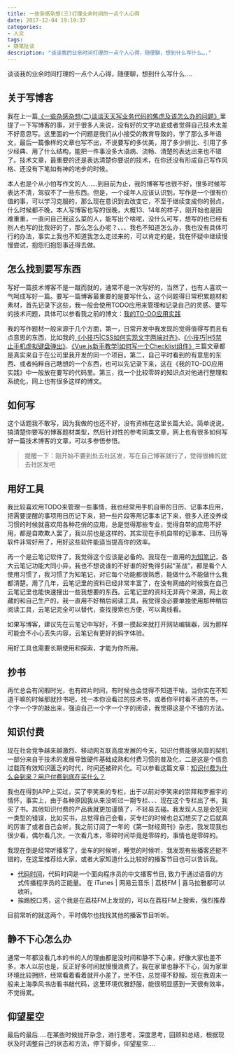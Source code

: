 ```yaml
---
title: 一些杂感杂想(三)打理业余时间的一点个人心得
date: 2017-12-04 19:19:37
categories:
- 人文
tags:
- 随笔扯谈
description: "谈谈我的业余时间打理的一点个人心得，随便聊，想到什么写什么…."
---
```


谈谈我的业余时间打理的一点个人心得，随便聊，想到什么写什么….

## 关于写博客

我在上一篇[《一些杂感杂想(二)谈谈天天写业务代码的焦虑及该怎么办的问题》](https://dunizb.com/2017/12/01/%E4%B8%80%E4%BA%9B%E6%9D%82%E6%84%9F%E6%9D%82%E6%83%B3/)里提了一下写博客的事，对于很多人来说，没有好的文字功底或者觉得自己技术太差不好意思写。这里面的一个问题是我们从小接受的教育导致的，学了那么多年语文，最后一篇像样的文章也写不出，不说要写的多优美，用了多少排比、引用了多少经典、用了什么结构，能把一件事没多大语病、流畅、清楚的表达出来也不错了。技术文章，最重要的还是表达清楚你要说的技术，在你还没有形成自己写作风格、还没有下笔如有神的地步的时候。

本人也是个从小怕写作文的人......到目前为止，我的博客写也很不好，很多时候写表达不清，驾驭不了一些东西。但是，一个成年人应该认识到，写作是一个很有价值的事，可以学习克服的，那么现在意识到去改变它，不至于继续变成你的弱点，什么时候都不晚，本人写博客也写的很晚，大概13、14年的样子，刚开始也是困难重重，一直问自己我这么菜的人，能写出个啥呢，没什么可写，想写的也已经有别人也写的比我好的了，那么怎么办呢？、、、我也不知道怎么办，我也没有具体可行的办法，事实上我也不知道我怎么走过来的，可以肯定的是，我在怀疑中继续慢慢尝试，抱怨归抱怨事还得去做。

## 怎么找到要写东西
写好一篇技术博客不是一蹴而就的，通常不是一次写好的，当然了，也有人喜欢一气呵成写好一篇。要写一篇博客最重要的是要写什么，这个问题得日常积累题材和素材，首先记录下这些，我一般会使用TODO应用来管理和记录自己的灵感、要写的技术问题，具体可以参看我之前的博文：[我的TO-DO应用实践](https://dunizb.com/2017/09/02/My-TO-DO-application-practice/)

我的写作题材一般来源于几个方面，第一，日常开发中我发现的觉得值得写而且有点意思的东西，比如我的[《小技巧|CSS如何实现文字两端对齐》](https://dunizb.com/2017/09/17/text-align-justify/)、[《小技巧|H5禁止手机虚拟键盘弹出》](https://dunizb.com/2017/09/24/disable-the-phone-virtual-keyboard-up/)、[《Vue.js新手教学|如何写一个Checklist组件》](https://dunizb.com/2017/11/18/Vue-checklist-components/)三篇文章都是真实来自于在公司里我开发的同一个项目。第二，自己平时看到的有意思的东西、或者纯粹自己瞎想的一个东西，也可以先记录下来，这在《我的TO-DO应用实践》中一般放在要写的代码里。第三，找一个比较零碎的知识点对他进行整理和系统化，网上也有很多这样的博文。

## 如何写

这个话题我不敢写，因为我做的也还不好，没有资格在这里长篇大论。简单说说，搞清楚你要写的博客题材类型，然后针对性的参考同类文章，网上也有很多如何写好一篇技术博客的文章，可以多参悟参悟。

> 提醒一下：刚开始不要到处去社区发，写在自己博客就行了，觉得很棒的就去社区发吧

## 用好工具
我比较喜欢用TODO来管理一些事情，我也经常用手机自带的日历、记事本应用，把需要提醒的事项用日历记下来，把一些片段等用记事本记下来，很多人还没养成习惯的时候就喜欢用各种花俏的应用，总是觉得那些专业，觉得自带的应用不好用，都是自欺欺人罢了，我以前也是这样的。其实现在手机自带的记事本、日历等软件非常好用了，用好这些软件能适当提高你的效率。

再一个是云笔记软件了，我觉得这个应该是必备的。我现在一直用的[为知笔记](//www.wiz.cn/)，各大云笔记功能大同小异，我也不想说谁的不好谁的好免得引起“圣战”，都是看个人使用习惯了，我习惯了为知笔记，对它每个功能都很熟悉，能做什么不能做什么我都清楚。用了几年，云笔记里的资料已经非常丰富了，在没有网络的时候我在自己云笔记里也能快速搜出一些我想要的东西。云笔记里的资料无非两个来源，网上收藏的和自己生产的，我一直用不好稍后阅读工具，我觉得没必要单独使用那种稍后阅读工具，云笔记完全可以替代，查找搜索也方便，可以离线看。

如果写博客，建议先在云笔记中写好，不要一摸起来就打开网站编辑器，因为那样可能会不小心丢失内容，云笔记有更好的码字体验。

用好工具也需要长期使用和探索，才能为你所用。

## 抄书

再忙总会有闲暇时光，也有碎片时间，有时候也会觉得不知道干啥，当你实在不知道干嘛的时候那就抄书吧，找一本你没看过的技术书，或者你平时看不进的书，一个字一个字的敲出来，强迫自己一个字一个字的阅读，我觉得这是个不错的方法。

## 知识付费

现在社会竞争越来越激烈、移动网互联高度发展的今天，知识付费能够风靡的契机一部分来自于技术的发展导致硬件基础成熟和付费习惯的普及化，二是这是个信息过载而有效知识匮乏的时代，时间还被碎片化。可以参看这篇文章：[知识付费为什么会到来？用户付费到底在买什么？](//www.sohu.com/a/200691646_152615)

我也在得到APP上买过，买了李笑来的专栏，出于以前对李笑来的崇拜和罗振宇的情怀，事实上，由于各种原因我从来没听过一期专栏、、、现在这个专栏出了书，我买了书。其他知识付费的产品我就更加谨慎了，不轻易去碰。我发现人总是会犯同一类型的错误，比如买书，总觉得自己会看，买专栏的时候也总幻想买了之后就真的厉害了或者自己会听，我之前订阅了一年的《第一财经周刊》杂志，我发现我也很少看，偶尔看几次，一次看几本，零碎时间毕竟是零碎的，事情也是零碎的。

我现在倒是经常听播客了，坐车的时候听，睡觉的时候听，我发现有些播客还挺不错的，在这里推荐给大家，或者大家知道什么比较好的播客节目也可以告诉我。
- [代码时间](http://codetimecn.com/)，代码时间是一个面向程序员的中文播客节目, 致力于通过语音的方式传播程序员的正能量。 在 iTunes | 网易云音乐 | 荔枝FM | 喜马拉雅都可以收听。
- 挨踢脱口秀，这个我是在荔枝FM上发现的，可以在荔枝FM上搜索，强烈推荐

目前常听的就这两个，平时偶尔也找找其他的播客节目听听。

## 静不下心怎么办

通常一年都没看几本的书的人的理由都是没时间和静不下心来，好像大家也差不多，本人以前也是，反正好多时间就慢慢浪费了。我在家里也静不下心，因为家里环境比较拥挤，经常看着看着就开小差了，坐不住，总觉得不舒服。现在我周末一般来上海季风书店看书敲代码，这里环境优雅舒服，能很明显感到一天很有效率，不觉得累。

## 仰望星空

最后的最后.....在某些时候抛开杂念，进行思考，深度思考，回顾和总结，根据现状及时调整自己的状态和方法，停下脚步，仰望星空....